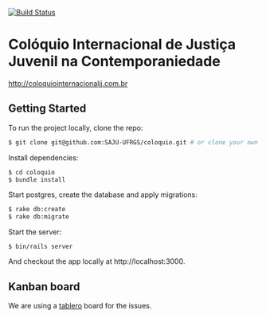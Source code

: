 [![Build Status](https://snap-ci.com/SAJU-UFRGS/coloquio/branch/master/build_image)](https://snap-ci.com/SAJU-UFRGS/coloquio/branch/master)

# Colóquio Internacional de Justiça Juvenil na Contemporaniedade
http://coloquiointernacionaljj.com.br

## Getting Started

To run the project locally, clone the repo:

```sh
$ git clone git@github.com:SAJU-UFRGS/coloquio.git # or clone your own fork
```

Install dependencies:

```sh
$ cd coloquio
$ bundle install
```

Start postgres, create the database and apply migrations:

```sh
$ rake db:create
$ rake db:migrate
```

Start the server:

```
$ bin/rails server
```

And checkout the app locally at http://localhost:3000.

## Kanban board

We are using a [tablero](http://tablero-coloquio.herokuapp.com/) board for the issues.
